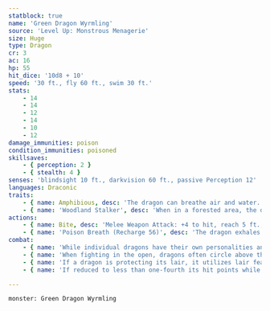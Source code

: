 ```yaml
---
statblock: true
name: 'Green Dragon Wyrmling'
source: 'Level Up: Monstrous Menagerie'
size: Huge
type: Dragon
cr: 3
ac: 16
hp: 55
hit_dice: '10d8 + 10'
speed: '30 ft., fly 60 ft., swim 30 ft.'
stats:
    - 14
    - 14
    - 12
    - 14
    - 10
    - 12
damage_immunities: poison
condition_immunities: poisoned
skillsaves:
    - { perception: 2 }
    - { stealth: 4 }
senses: 'blindsight 10 ft., darkvision 60 ft., passive Perception 12'
languages: Draconic
traits:
    - { name: Amphibious, desc: 'The dragon can breathe air and water.' }
    - { name: 'Woodland Stalker', desc: 'When in a forested area, the dragon has advantage on Stealth checks.' }
actions:
    - { name: Bite, desc: 'Melee Weapon Attack: +4 to hit, reach 5 ft., one target. Hit: 13 (2d10 + 2) piercing damage.' }
    - { name: 'Poison Breath (Recharge 56)', desc: 'The dragon exhales poisonous gas in a 15-foot cone. Each creature in that area makes a DC 11 Constitution saving throw, taking 14 (4d6) poison damage on a failed save or half damage on a success.' }
combat:
    - { name: 'While individual dragons have their own personalities and tactics, most rely heavily on their breath weapons', desc: 'They use them whenever they can, preferably from maximum distance and while flying above their enemies.' }
    - { name: 'When fighting in the open, dragons often circle above their enemies as they wait for their breath weapons to recharge', desc: "They only close to melee if their enemies deal significant damage with ranged attacks, or if they can savage an enemy cut off from its allies. Once bloodied, dragons become more aggressive, attacking with bite and claws when their breath weapons aren't available." }
    - { name: 'If a dragon is protecting its lair, it utilizes lair features, traps, allies, and architecture such as escape tunnels to keep up a hit-and-run fight, reappearing only when it has a fully-recharged breath weapon', desc: 'If the dragon is forced into melee combat, it uses its bite and claws against a single foe. If it has legendary actions like Roar and Wing Attack, it uses them to disperse its other enemies.' }
    - { name: 'If reduced to less than one-fourth its hit points while fighting in the open, a dragon flies away', desc: 'However, it fights to the death to defend its lair, unless it can regain the upper hand through tricks or bargains.' }

---
```

```statblock
monster: Green Dragon Wyrmling
```

